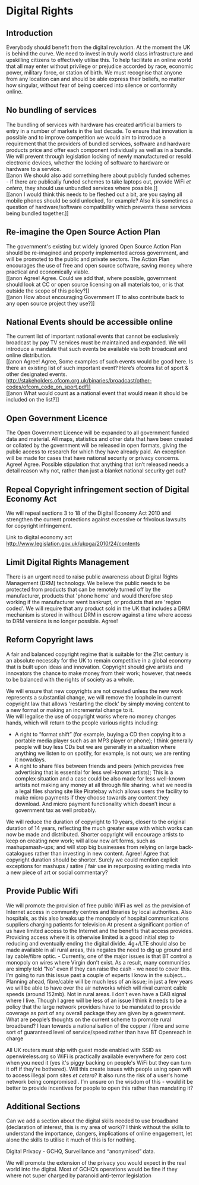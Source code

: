 # Digital Rights
## Introduction
Everybody should benefit from the digital revolution. At the moment the UK is
behind the curve. We need to invest in truly world class infrastructure and
upskilling citizens to effectively utilise this. To help facilitate an online
world that all may enter without privilege or prejudice accorded by race,
economic power, military force, or station of birth. We must recognise that
anyone from any location can and should be able express their beliefs, no
matter how singular, without fear of being coerced into silence or conformity
online.

## No bundling of services
The bundling of services with hardware has created artificial barriers to entry
in a number of markets in the last decade. To ensure that innovation is
possible and to improve competition we would aim to introduce a requirement
that the providers of bundled services, software and hardware products price
and offer each component individually as well as in a bundle. We will prevent
through legislation locking of newly manufactured or resold electronic devices,
whether the locking of software to hardware or hardware to a service.  
[[anon
We should also add something here about publicly funded schemes - if
there are publically funded schemes to take laptops out, provide WiFi
_et cetera_, they should use unbundled services where possible.]]  
[[anon
I would think this needs to be fleshed out a bit, are
you saying all mobile phones should be sold unlocked, for example? Also it is
sometimes a question of hardware/software compatibility which prevents these
services being bundled together.]]

## Re-imagine the Open Source Action Plan
The government's existing but widely ignored Open Source Action Plan should be
re-imagined and properly implemented across government, and will be promoted to
the public and private sectors. The Action Plan encourages the use of free and
open source software, saving money where practical and economically viable.  
[[anon
Agree! Agree. Could we add that, where possible, government should look at CC
or open source licensing on all materials too, or is that outside the scope of
this policy?]]  
[[anon
How about encouraging Government IT to also contribute back to
any open source project they use?]]

## National Events should be accessible online
The current list of important national events that cannot be exclusively
broadcast by pay TV services must be maintained and expanded. We will introduce
a mandate that such events be available via both broadcast and online
distribution.  
[[anon
Agree! Agree, Some examples of such events would be good here. Is
there an existing list of such important event? Here’s ofcoms list of sport &
other designated events.
http://stakeholders.ofcom.org.uk/binaries/broadcast/other-codes/ofcom_code_on_sport.pdf]]  
[[anon
What would count as a national event that would mean it should be included on
the list?]]

## Open Government Licence
The Open Government Licence will be expanded to all government funded data and
material. All maps, statistics and other data that have been created or
collated by the government will be released in open formats, giving the public
access to research for which they have already paid. An exception will be made
for cases that have national security or privacy concerns. Agree! Agree.
Possible stipulation that anything that isn’t released needs a detail reason why
not, rather than just a blanket national security get out?

## Repeal Copyright infringement section of Digital Economy Act
We will repeal sections 3 to 18 of the Digital Economy Act 2010 and strengthen
the current protections against excessive or frivolous lawsuits for copyright
infringement.

Link to digital economy act
http://www.legislation.gov.uk/ukpga/2010/24/contents

## Limit Digital Rights Management
There is an urgent need to raise public awareness about Digital Rights
Management (DRM) technology. We believe the public needs to be protected from
products that can be remotely turned off by the manufacturer, products that
'phone home' and would therefore stop working if the manufacturer went
bankrupt, or products that are 'region coded'. We will require that any product
sold in the UK that includes a DRM mechanism is stored in without DRM in escrow
against a time where access to DRM versions is no longer possible. Agree!

## Reform Copyright laws
A fair and balanced copyright regime that is suitable for the 21st century is
an absolute necessity for the UK to remain competitive in a global economy that
is built upon ideas and innovation. Copyright should give artists and
innovators the chance to make money from their work; however, that needs to be
balanced with the rights of society as a whole.

We will ensure that new copyrights are not created unless the new work
represents a substantial change, we will remove the loophole in current
copyright law that allows 'restarting the clock' by simply moving content to a
new format or making an incremental change to it.  
We will legalise the use of
copyright works where no money changes hands, which will return to the people
various rights including:

+ A right to “format shift” (for example, buying a CD
then copying it to a portable media player such as an MP3 player or phone); I
think generally people will buy less CDs but we are generally in a situation
where anything we listen to on spotify, for example, is not ours; we are renting
it nowadays.
+ A right to share files between friends and peers (which provides
free advertising that is essential for less well-known artists); This is a
complex situation and a case could be also made for less well-known artists not
making any money at all through file sharing. what we need is a legal files
sharing site like Piratebay which allows users the facility to make micro
payments if they choose towards any content they download. And micro payment
functionality which doesn’t incur a government tax as well probably.

We will reduce the duration of copyright to 10 years, closer to the original
duration of 14 years, reflecting the much greater ease with which works can now
be made and distributed. Shorter copyright will encourage artists to keep on
creating new work; will allow new art forms, such as mashupsmash-ups; and will
stop big businesses from relying on large back-catalogues rather than investing
in new content. Agree! Agree that copyright duration should be shorter. Surely
we could mention explicit exceptions for mashups / satire / fair use in
repurposing existing media into a new piece of art or social commentary?

## Provide Public Wifi
We will promote the provision of free public WiFi as well as the provision of
Internet access in community centres and libraries by local authorities. Also
hospitals, as this also breaks up the monopoly of hospital communications
suppliers
charging patients for television At present a significant portion of us have
limited access to the Internet and the benefits that access provides. Providing
access where it is otherwise limited is a good initial step to reducing and
eventually ending the digital divide. 4g+/LTE should also be made available in
all rural areas, this negates the need to dig up ground and lay cable/fibre
optic. - Currently, one of the major issues is that BT control a monopoly on
wires where Virgin don’t exist. As a result, many communities are simply told
“No” even if they can raise the cash - we need to cover this. I’m going to run
this issue past a couple of experts I know in the subject... Planning ahead,
fibre/cable will be much less of an issue; in just a few years we will be able
to have over the air networks which will rival current cable speeds (around
152mb). Not in rural areas. I don’t even have a DAB signal where I
live. Though I agree will be less of an issue I think it needs to be a policy
that the large network providers have to be mandated to provide coverage as
part of any overall package they are given by a government. What are people’s
thoughts on the current scheme to promote rural broadband? I lean towards a
nationalisation of the copper / fibre and some sort of guaranteed level of
service/speed rather than have BT Openreach in charge

All UK routers must ship with guest mode enabled with SSID as openwireless.org
so WiFi is practically available everywhere for zero cost when you need it (yes
it's piggy backing on people's WiFi but they can turn it off if they're
bothered). Will this create issues with people using open wifi to access
illegal porn sites _et cetera_? It also runs the risk of a user's home network being
compromised . I’m unsure on the wisdom of this - would it be better to provide
incentives for people to open this rather than mandating it?

## Additional Sections
Can we add a section about the digital skills needed to use broadband
(declaration of interest, this is my area of work)? I think without the skills
to understand the importance, dangers, implications of online engagement, let
alone the skills to utilise it much of this is for nothing.

Digital Privacy - GCHQ, Surveillance and “anonymised” data.

We will promote the extension of the privacy you would expect in the real world
into the digital.
Most of GCHQ’s operations would be fine if they where not super charged by
paranoid anti-terror legislation
